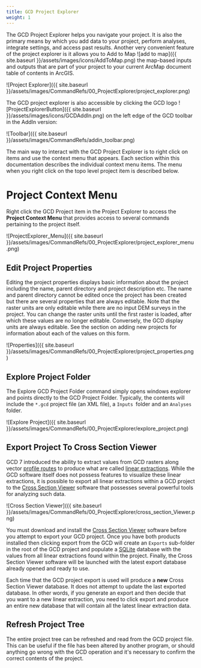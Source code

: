 ```yaml
---
title: GCD Project Explorer
weight: 1
---
```


The GCD Project Explorer helps you navigate your project. It is also the primary means by which you add data to your project, perform analyses, integrate settings, and access past results. Another very convenient feature of the project explorer is it allows you to Add to Map ![add to map]({{ site.baseurl }}/assets/images/icons/AddToMap.png) the map-based inputs and outputs that are part of your project to your current ArcMap document table of contents in ArcGIS.

![Project Explorer]({{ site.baseurl }}/assets/images/CommandRefs/00_ProjectExplorer/project_explorer.png)

The GCD project explorer is also accessible by clicking the GCD logo ![ProjectExplorerButton]({{ site.baseurl }}/assets/images/icons/GCDAddIn.png) on the left edge of the GCD toolbar in the AddIn version:

![Toolbar]({{ site.baseurl }}/assets/images/CommandRefs/addin_toolbar.png)

The main way to interact with the GCD Project Explorer is to right click on items and use the context menu that appears. Each section within this documentation describes the individual context menu items. The menu when you right click on the topo level project item is described below.

# Project Context Menu

Right click the GCD Project item in the Project Explorer to access the **Project Context Menu** that provides access to several commands pertaining to the project itself.

![ProjectExplorer_Menu]({{ site.baseurl }}/assets/images/CommandRefs/00_ProjectExplorer/project_explorer_menu.png)

## Edit Project Properties

Editing the project properties displays basic information about the project including the name, parent directory and project description etc. The name and parent directory cannot be edited once the project has been created but there are several properties that are always editable. Note that the raster units are only editable while there are no input DEM surveys in the project. You can change the raster units until the first raster is loaded, after which these values are no longer editable. Conversely, the GCD display units are always editable. See the section on adding new projects for information about each of the values on this form.

![Properties]({{ site.baseurl }}/assets/images/CommandRefs/00_ProjectExplorer/project_properties.png)

## Explore Project Folder

The Explore GCD Project Folder command simply opens windows explorer and points directly to the GCD Project Folder. Typically, the contents will include the `*.gcd` project file (an XML file), a `Inputs `folder and an `Analyses` folder.

![Explore Project]({{ site.baseurl }}/assets/images/CommandRefs/00_ProjectExplorer/explore_project.png)

## Export Project To Cross Section Viewer

GCD 7 introduced the ability to extract values from GCD rasters along vector [profile routes]({{site.baseurl}}/Help/Inputs/profile-routes.html) to produce what are called [linear extractions](). While the GCD software itself does not possess features to visualize these linear extractions, it is possible to export all linear extractions within a GCD project to the [Cross Section Viewer](http://xsviewer.northarrowresearch.com/Online_Help/File_Menu/import_gcd_project.html) software that possesses several powerful tools for analyzing such data.

![Cross Section Viewer]({{ site.baseurl }}/assets/images/CommandRefs/00_ProjectExplorer/cross_section_Viewer.png)

You must download and install the [Cross Section Viewer](http://xsviewer.northarrowresearch.com/download.html) software before you attempt to export your GCD project. Once you have both products installed then clicking export from the GCD will create an `Exports` sub-folder in the root of the GCD project and populate a [SQLite](https://www.sqlite.org/index.html) database with the values from all linear extractions found within the project. Finally, the Cross Section Viewer software will be launched with the latest export database already opened and ready to use.

Each time that the GCD project export is used will produce a **new** Cross Section Viewer database. It does not attempt to update the last exported database. In other words, if you generate an export and then decide that you want to a new linear extraction, you need to click export and produce an entire new database that will contain all the latest linear extraction data.

## Refresh Project Tree

The entire project tree can be refreshed and read from the GCD project file. This can be useful if the file has been altered by another program, or should anything go wrong with the GCD operation and it's necessary to confirm the correct contents of the project.

<!--
# Add Entire Project To Map

Add Entire Project to the Map adds all project inputs and analyses to the map. is an extremely useful command. As most ArcGIS users are aware, Map Documents can become corrupted and if you forget to store relative paths, the table of contents can be populated with many red exclamation marks (indicating the path to the layers is no longer valid). This allows you to open any map, and add your entire GCD project (with symbology) to the map's table of contents in the current data frame. This is illustrated in the video below:

<div class="responsive-embed">
<iframe width="560" height="315" src="https://www.youtube.com/embed/OHzY6dzilwA" frameborder="0" allow="autoplay; encrypted-media" allowfullscreen></iframe> </div>
-->
